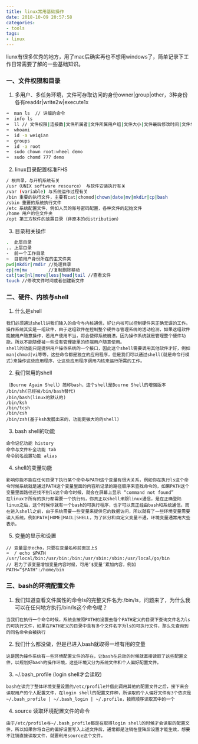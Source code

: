 ```yaml
---
title: linux常用基础操作
date: 2018-10-09 20:57:58
categories: 
- tools
tags:
- linux
---
```


liunx有很多优秀的地方，用了mac后确实再也不想用windows了，简单记录下工作日常需要了解的一些基础知识。

### 一、文件权限和目录

1. 多用户、多任务环境，文件可存取访问的身份owner|group|other，3种身份各有read4r|write2w|execute1x
```sh
➜  man ls  // 详细的命令
➜  info ls 
➜  ll // 文件权限|连接数|文件所属者|文件所属用户组|文件大小|文件最后修改时间|文件名
➜  whoami
➜  id -a weiqian
➜  groups
➜  id -a root
➜  sudo chown root:wheel demo
➜  sudo chomd 777 demo
```
2. linux目录配置标准FHS
```sh
/ 根目录，与开机系统有关
/usr（UNIX software resource） 与软件安装执行有关
/var (variable) 与系统运作过程有关
/bin 重要的执行文件，主要有cat|chomod|chown|date|mv|mkdir|cp|bash
/sbin 重要的系统执行文件
/etc 系统配置文件，例如人员的账号密码配置，各种文件的起始文件
/home 用户的住文件夹
/opt 第三方软件的放置目录（非原本的distribution）
```
3. 目录相关操作
```sh
.  此层目录
.. 上层目录
-  前一个工作目录
~  目前用户身份所在的主文件夹
pwd|mkdir|rmdir //处理目录
cp|rm|mv        //复制删除移动
cat|tac|nl|more|less|head|tail //查看文件
touch //修改文件时间或者创建新文件
```
### 二、硬件、内核与shell
1. 什么是shell
```
我们必须通过shell讲我们输入的命令与内核通信，好让内核可以控制硬件来正确无误的工作。操作系统其实是一组软件，由于这组软件在控制整个硬件与管理系统的活动检测，如果这组软件能被用户随意操作，若用户使用不当，将会使得系统崩溃。因为操作系统就是管理整个硬件功能，所以不能随便被一些没有管理能里的终端用户随意使用。
shell的功能只是提供用户操作系统的一个接口，因此这个shell需要调用其他软件才好，例如man|chmod|vi等等，这些命令都是独立的应用程序，但是我们可以通过shell(就是命令行模式)来操作这些应用程序，让这些应用程序调用内核来运行所需的工作。
```
2. 我们常用的shell
```
（Bourne Again Shell）简称bash，这个shell是Bourne Shell的增强版本
/bin/sh(已经被/bin/bash替代)
/bin/bash(linux的默认的)
/bin/ksh
/bin/tcsh
/bin/csh
/bin/zsh(基于ksh发展出来的，功能更强大的的shell)
```
3. bash shell的功能
```
命令记忆功能 history
命令与文件补全功能 tab
命令别名设置功能 alias
```
4. shell的变量功能
```
影响你能不能在任何目录下执行某个命令与PATH这个变量有很大关系，例如你在执行ls这个命令时候系统就是通过PATH这个变量里面的内容所记录的路径顺序来查找命令的，如果PATH这个变量里面路径还找不到ls这个命令时候，就会在屏幕上显示 “command not found”
在linux下所有的执行都需要一个执行码，你真正以shell来跟linux通信，是在正确登陆linux之后，这个时候你就有一个bash的可执行程序，也才可以真正经由bash和系统通信。而在进入shell之前，由于系统需要一些变量来提供它的数据访问，所以就有了一些环境变量需要读入系统。例如PATH|HOME|MAIL|SHELL，为了区分和自定义变量不通，环境变量通常用大些表示。
```
5. 变量的显示和设置

```
// 变量显示echo，只要在变量名称前面加上$
➜  / echo $PATH
/usr/local/bin:/usr/bin:/bin:/usr/sbin:/sbin:/usr/local/go/bin
// 若为了该变量增加变量内容时候，可用‘$变量’累加内容，例如 PATH=“$PATH":/home/bin
```
### 三、bash的环境配置文件
1. 我们知道查看文件属性的命令ls的完整文件名为:/bin/ls，问题来了，为什么我可以在任何地方执行/bin/ls这个命令呢？
```
当我们在执行一个命令时候，系统会按照PATH的设置去每个PATH定义的目录下查询文件名为ls的可执行文件，如果在PATH定义的目录中含有多个文件名字为ls的可执行文件，那么先查询到的同名命令会被执行
```
2. 我们什么都没做，但是已进入bash就取得一堆有用的变量
```
这是因为操作系统有一些环境配置文件的存在，让bash在启动的时候就直接读取了这些配置文件，以规划好bash的操作环境，这些环境又分为系统文件和个人偏好配置文件。
```
3. ~/.bash_profile (login shell才会读取)
```
bash在读完了整体环境变量设置的/etc/profile并借此调用其他的配置文件之后，接下来会读取用户的个人配置文件，在login shell的配置文件种，所读取的个人偏好文件有3个依次是 ~/.bash_profile | ~/.bash_login | ~/.profile，按照顺序读取其中的一个
```
4. source 读取环境配置文件的命令
```
由于/etc/profile与~/.bash_profile都是在取得login shell的时候才会读取的配置文件，所以如果你将自己的偏好设置写入上述文件后，通常都是注销在登陆后设置才能生效，想要不注销直接读取文件，就要利用source这个文件。
```




